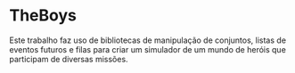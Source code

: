 # TheBoys

Este trabalho faz uso de bibliotecas de manipulação de conjuntos, listas de eventos futuros e filas para criar um simulador de um mundo de heróis que participam de diversas missões.
